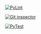 [![PyLint](https://github.com/99003654/App_for_student/actions/workflows/pylint.yml/badge.svg)](https://github.com/99003654/App_for_student/actions/workflows/pylint.yml) 


[![Git inspector](https://github.com/99003654/App_for_student/actions/workflows/gitinspector.yml/badge.svg)](https://github.com/99003654/App_for_student/actions/workflows/gitinspector.yml)


[![PyTest](https://github.com/99003654/App_for_student/actions/workflows/pytest.yml/badge.svg)](https://github.com/99003654/App_for_student/actions/workflows/pytest.yml)
